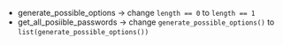 * generate_possible_options -> change `length == 0` to `length == 1`
* get_all_posiible_passwords -> change `generate_possible_options()` to `list(generate_possible_options())`
